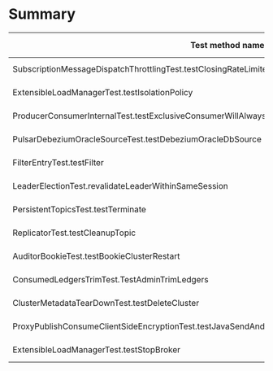 # Summary

Test method name | Failures | Report | Search issues | Create issue | Fixed by |
---------------- | -------- | ------ | ------------- | ------------ | -------- |
SubscriptionMessageDispatchThrottlingTest.testClosingRateLimiter | 14 | [Report](./org.apache.pulsar.client.api.SubscriptionMessageDispatchThrottlingTest.testClosingRateLimiter.md) | [Issues](https://github.com/apache/pulsar/issues?q=SubscriptionMessageDispatchThrottlingTest%20testClosingRateLimiter) | [Create issue](https://github.com/apache/pulsar/issues/new?labels=flaky-tests&title=Flaky-test%3A+SubscriptionMessageDispatchThrottlingTest.testClosingRateLimiter&body=%0A%23%23%23+Search+before+asking%0A%0A-+%5BX%5D+I+searched+in+the+%5Bissues%5D%28https%3A%2F%2Fgithub.com%2Fapache%2Fpulsar%2Fissues%29+and+found+nothing+similar.%0A%0A%23%23%23+Example+failures%0A%0A-+%5B2023-12-19T10%3A10%3A36.5553748Z%5D%28https%3A%2F%2Fgithub.com%2Fapache%2Fpulsar%2Factions%2Fruns%2F7260037848%2Fjob%2F19778389165%23step%3A9%3A2136%29+%0A-+%5B2023-12-19T02%3A45%3A20.5987624Z%5D%28https%3A%2F%2Fgithub.com%2Fapache%2Fpulsar%2Factions%2Fruns%2F7256136429%2Fjob%2F19768921461%23step%3A9%3A2156%29+%0A-+%5B2023-12-19T01%3A54%3A41.3154188Z%5D%28https%3A%2F%2Fgithub.com%2Fapache%2Fpulsar%2Factions%2Fruns%2F7256136429%2Fjob%2F19767950443%23step%3A9%3A2156%29+%0A-+%5B2023-12-16T01%3A15%3A26.6337412Z%5D%28https%3A%2F%2Fgithub.com%2Fapache%2Fpulsar%2Factions%2Fruns%2F7228625553%2Fjob%2F19698366511%23step%3A9%3A2156%29+%0A-+%5B2023-12-15T21%3A14%3A07.4836451Z%5D%28https%3A%2F%2Fgithub.com%2Fapache%2Fpulsar%2Factions%2Fruns%2F7226901833%2Fjob%2F19693496943%23step%3A9%3A2156%29+%0A-+%5B2023-12-15T17%3A30%3A59.8108024Z%5D%28https%3A%2F%2Fgithub.com%2Fapache%2Fpulsar%2Factions%2Fruns%2F7224935869%2Fjob%2F19687324900%23step%3A9%3A2136%29+%0A-+%5B2023-12-15T15%3A45%3A27.2523005Z%5D%28https%3A%2F%2Fgithub.com%2Fapache%2Fpulsar%2Factions%2Fruns%2F7223874220%2Fjob%2F19683931505%23step%3A9%3A2156%29+%0A-+%5B2023-12-15T13%3A48%3A16.8438658Z%5D%28https%3A%2F%2Fgithub.com%2Fapache%2Fpulsar%2Factions%2Fruns%2F7222621310%2Fjob%2F19679957215%23step%3A9%3A2156%29+%0A-+%5B2023-12-15T09%3A33%3A16.6006275Z%5D%28https%3A%2F%2Fgithub.com%2Fapache%2Fpulsar%2Factions%2Fruns%2F7218696838%2Fjob%2F19672341850%23step%3A9%3A2156%29+%0A-+%5B2023-12-15T08%3A46%3A43.5493653Z%5D%28https%3A%2F%2Fgithub.com%2Fapache%2Fpulsar%2Factions%2Fruns%2F7218696838%2Fjob%2F19671080063%23step%3A9%3A2156%29+%0A-+%5B2023-12-15T07%3A56%3A12.6051746Z%5D%28https%3A%2F%2Fgithub.com%2Fapache%2Fpulsar%2Factions%2Fruns%2F7218696838%2Fjob%2F19669934680%23step%3A9%3A2136%29+%0A-+%5B2023-12-15T07%3A21%3A18.9087904Z%5D%28https%3A%2F%2Fgithub.com%2Fapache%2Fpulsar%2Factions%2Fruns%2F7218696838%2Fjob%2F19669215985%23step%3A9%3A2156%29+%0A-+%5B2023-12-15T06%3A42%3A23.4989188Z%5D%28https%3A%2F%2Fgithub.com%2Fapache%2Fpulsar%2Factions%2Fruns%2F7218696838%2Fjob%2F19668494724%23step%3A9%3A2156%29+%0A-+%5B2023-12-15T01%3A19%3A44.0993780Z%5D%28https%3A%2F%2Fgithub.com%2Fapache%2Fpulsar%2Factions%2Fruns%2F7216412752%2Fjob%2F19662753526%23step%3A9%3A2156%29+%0A%0A%0A%23%23%23+Exception+stacktrace%0A%0A%60%60%60%0Ajava.lang.AssertionError%3A+expected+%5B-1%5D+but+found+%5B10%5D%0A%09at+org.testng.Assert.fail%28Assert.java%3A110%29%0A%09at+org.testng.Assert.failNotEquals%28Assert.java%3A1577%29%0A%09at+org.testng.Assert.assertEqualsImpl%28Assert.java%3A149%29%0A%09at+org.testng.Assert.assertEquals%28Assert.java%3A131%29%0A%09at+org.testng.Assert.assertEquals%28Assert.java%3A979%29%0A%09at+org.testng.Assert.assertEquals%28Assert.java%3A955%29%0A%09at+org.testng.Assert.assertEquals%28Assert.java%3A989%29%0A%09at+org.apache.pulsar.client.api.SubscriptionMessageDispatchThrottlingTest.testClosingRateLimiter%28SubscriptionMessageDispatchThrottlingTest.java%3A915%29%0A%09at+java.base%2Fjdk.internal.reflect.NativeMethodAccessorImpl.invoke0%28Native+Method%29%0A%09at+java.base%2Fjdk.internal.reflect.NativeMethodAccessorImpl.invoke%28NativeMethodAccessorImpl.java%3A77%29%0A%09at+java.base%2Fjdk.internal.reflect.DelegatingMethodAccessorImpl.invoke%28DelegatingMethodAccessorImpl.java%3A43%29%0A%09at+java.base%2Fjava.lang.reflect.Method.invoke%28Method.java%3A568%29%0A%09at+org.testng.internal.invokers.MethodInvocationHelper.invokeMethod%28MethodInvocationHelper.java%3A139%29%0A%09at+org.testng.internal.invokers.InvokeMethodRunnable.runOne%28InvokeMethodRunnable.java%3A47%29%0A%09at+org.testng.internal.invokers.InvokeMethodRunnable.call%28InvokeMethodRunnable.java%3A76%29%0A%09at+org.testng.internal.invokers.InvokeMethodRunnable.call%28InvokeMethodRunnable.java%3A11%29%0A%09at+java.base%2Fjava.util.concurrent.FutureTask.run%28FutureTask.java%3A264%29%0A%09at+java.base%2Fjava.util.concurrent.ThreadPoolExecutor.runWorker%28ThreadPoolExecutor.java%3A1136%29%0A%09at+java.base%2Fjava.util.concurrent.ThreadPoolExecutor%24Worker.run%28ThreadPoolExecutor.java%3A635%29%0A%09at+java.base%2Fjava.lang.Thread.run%28Thread.java%3A840%29%0A%0A%60%60%60%0A%0A%0A%23%23%23+Are+you+willing+to+submit+a+PR%3F%0A%0A-+%5B+%5D+I%27m+willing+to+submit+a+PR%21%0A) | |
ExtensibleLoadManagerTest.testIsolationPolicy | 9 | [Report](./org.apache.pulsar.tests.integration.loadbalance.ExtensibleLoadManagerTest.testIsolationPolicy.md) | [Issues](https://github.com/apache/pulsar/issues?q=ExtensibleLoadManagerTest%20testIsolationPolicy) | [Create issue](https://github.com/apache/pulsar/issues/new?labels=flaky-tests&title=Flaky-test%3A+ExtensibleLoadManagerTest.testIsolationPolicy&body=%0A%23%23%23+Search+before+asking%0A%0A-+%5BX%5D+I+searched+in+the+%5Bissues%5D%28https%3A%2F%2Fgithub.com%2Fapache%2Fpulsar%2Fissues%29+and+found+nothing+similar.%0A%0A%23%23%23+Example+failures%0A%0A-+%5B2023-12-19T12%3A54%3A13.0086922Z%5D%28https%3A%2F%2Fgithub.com%2Fapache%2Fpulsar%2Factions%2Fruns%2F7260963469%2Fjob%2F19784220263%23step%3A12%3A40658%29+%0A-+%5B2023-12-19T11%3A37%3A37.1906871Z%5D%28https%3A%2F%2Fgithub.com%2Fapache%2Fpulsar%2Factions%2Fruns%2F7260963469%2Fjob%2F19781776490%23step%3A12%3A25772%29+%0A-+%5B2023-12-19T03%3A43%3A45.0148384Z%5D%28https%3A%2F%2Fgithub.com%2Fapache%2Fpulsar%2Factions%2Fruns%2F7256136432%2Fjob%2F19770138540%23step%3A12%3A34921%29+%0A-+%5B2023-12-19T01%3A59%3A03.6077173Z%5D%28https%3A%2F%2Fgithub.com%2Fapache%2Fpulsar%2Factions%2Fruns%2F7256136432%2Fjob%2F19768253535%23step%3A12%3A27303%29+%0A-+%5B2023-12-18T00%3A45%3A17.3660429Z%5D%28https%3A%2F%2Fgithub.com%2Fapache%2Fpulsar%2Factions%2Fruns%2F7228625557%2Fjob%2F19726928565%23step%3A12%3A26080%29+%0A-+%5B2023-12-17T03%3A17%3A41.3684741Z%5D%28https%3A%2F%2Fgithub.com%2Fapache%2Fpulsar%2Factions%2Fruns%2F7228625557%2Fjob%2F19714020084%23step%3A12%3A30556%29+%0A-+%5B2023-12-16T01%3A21%3A13.4187789Z%5D%28https%3A%2F%2Fgithub.com%2Fapache%2Fpulsar%2Factions%2Fruns%2F7228625557%2Fjob%2F19698674790%23step%3A12%3A31352%29+%0A-+%5B2023-12-15T17%3A37%3A02.9911952Z%5D%28https%3A%2F%2Fgithub.com%2Fapache%2Fpulsar%2Factions%2Fruns%2F7224935871%2Fjob%2F19687908920%23step%3A12%3A39041%29+%0A%0A%0A%23%23%23+Exception+stacktrace%0A%0A%60%60%60%0Ajava.lang.AssertionError%3A%0A%0AExpecting+actual%3A%0A++%22%0A+---+An+unexpected+error+occurred+in+the+server+---%0A%0AMessage%3A+Failed+to+lookup+broker%3Apulsar-broker-1%3A8080+for+bundle%3Amy-tenant%2Fmy-isolation-policy-anti-affinity-enabled%2F0x40000000_0x80000000%2C+the+broker+has+not+been+registered.%0A%0AStacktrace%3A%0A%0Ajava.lang.IllegalStateException%3A+Failed+to+lookup+broker%3Apulsar-broker-1%3A8080+for+bundle%3Amy-tenant%2Fmy-isolation-policy-anti-affinity-enabled%2F0x40000000_0x80000000%2C+the+broker+has+not+been+registered.%0A%09at+org.apache.pulsar.broker.loadbalance.extensions.ExtensibleLoadManagerImpl.lambda%24getBrokerLookupData%2412%28ExtensibleLoadManagerImpl.java%3A529%29%0A%09at+java.base%2Fjava.util.concurrent.CompletableFuture%24UniCompose.tryFire%28CompletableFuture.java%3A1150%29%0A%09at+java.base%2Fjava.util.concurrent.CompletableFuture.postComplete%28CompletableFuture.java%3A510%29%0A%09at+java.base%2Fjava.util.concurrent.CompletableFuture.complete%28CompletableFuture.java%3A2147%29%0A%09at+org.apache.pulsar.metadata.impl.ZKMetadataStore.handleGetResult%28ZKMetadataStore.java%3A269%29%0A%09at+org.apache.pulsar.metadata.impl.ZKMetadataStore.lambda%24batchOperation%245%28ZKMetadataStore.java%3A219%29%0A%09at+java.base%2Fjava.util.concurrent.Executors%24RunnableAdapter.call%28Executors.java%3A539%29%0A%09at+java.base%2Fjava.util.concurrent.FutureTask.run%28FutureTask.java%3A264%29%0A%09at+java.base%2Fjava.util.concurrent.ScheduledThreadPoolExecutor%24ScheduledFutureTask.run%28ScheduledThreadPoolExecutor.java%3A304%29%0A%09at+java.base%2Fjava.util.concurrent.ThreadPoolExecutor.runWorker%28ThreadPoolExecutor.java%3A1136%29%0A%09at+java.base%2Fjava.util.concurrent.ThreadPoolExecutor%24Worker.run%28ThreadPoolExecutor.java%3A635%29%0A%09at+io.netty.util.concurrent.FastThreadLocalRunnable.run%28FastThreadLocalRunnable.java%3A30%29%0A%09at+java.base%2Fjava.lang.Thread.run%28Thread.java%3A840%29%0A%22%0Ato+contain+at+least+one+of+the+following+elements%3A%0A%60%60%60%0A%0A%0A%23%23%23+Are+you+willing+to+submit+a+PR%3F%0A%0A-+%5B+%5D+I%27m+willing+to+submit+a+PR%21%0A) | |
ProducerConsumerInternalTest.testExclusiveConsumerWillAlwaysRetryEvenIfReceivedConsumerBusyError | 2 | [Report](./org.apache.pulsar.client.impl.ProducerConsumerInternalTest.testExclusiveConsumerWillAlwaysRetryEvenIfReceivedConsumerBusyError.md) | [Issues](https://github.com/apache/pulsar/issues?q=ProducerConsumerInternalTest%20testExclusiveConsumerWillAlwaysRetryEvenIfReceivedConsumerBusyError) | [Create issue](https://github.com/apache/pulsar/issues/new?labels=flaky-tests&title=Flaky-test%3A+ProducerConsumerInternalTest.testExclusiveConsumerWillAlwaysRetryEvenIfReceivedConsumerBusyError&body=%0A%23%23%23+Search+before+asking%0A%0A-+%5BX%5D+I+searched+in+the+%5Bissues%5D%28https%3A%2F%2Fgithub.com%2Fapache%2Fpulsar%2Fissues%29+and+found+nothing+similar.%0A%0A%23%23%23+Example+failures%0A%0A-+%5B2023-12-16T01%3A12%3A13.3189806Z%5D%28https%3A%2F%2Fgithub.com%2Fapache%2Fpulsar%2Factions%2Fruns%2F7228625557%2Fjob%2F19698527606%23step%3A11%3A1555%29+%0A-+%5B2023-12-14T23%3A29%3A50.5697763Z%5D%28https%3A%2F%2Fgithub.com%2Fapache%2Fpulsar%2Factions%2Fruns%2F7215614268%2Fjob%2F19660565714%23step%3A11%3A1552%29+%0A%0A%0A%23%23%23+Exception+stacktrace%0A%0A%60%60%60%0Aorg.awaitility.core.ConditionTimeoutException%3A+Assertion+condition+defined+as+a+org.apache.pulsar.client.impl.ProducerConsumerInternalTest+expected+%5BReady%5D+but+found+%5BConnecting%5D+within+10+seconds.%0A%09at+org.awaitility.core.ConditionAwaiter.await%28ConditionAwaiter.java%3A167%29%0A%09at+org.awaitility.core.AssertionCondition.await%28AssertionCondition.java%3A119%29%0A%09at+org.awaitility.core.AssertionCondition.await%28AssertionCondition.java%3A31%29%0A%09at+org.awaitility.core.ConditionFactory.until%28ConditionFactory.java%3A985%29%0A%09at+org.awaitility.core.ConditionFactory.untilAsserted%28ConditionFactory.java%3A769%29%0A%09at+org.apache.pulsar.client.impl.ProducerConsumerInternalTest.testExclusiveConsumerWillAlwaysRetryEvenIfReceivedConsumerBusyError%28ProducerConsumerInternalTest.java%3A139%29%0A%09at+java.base%2Fjdk.internal.reflect.NativeMethodAccessorImpl.invoke0%28Native+Method%29%0A%09at+java.base%2Fjdk.internal.reflect.NativeMethodAccessorImpl.invoke%28NativeMethodAccessorImpl.java%3A77%29%0A%09at+java.base%2Fjdk.internal.reflect.DelegatingMethodAccessorImpl.invoke%28DelegatingMethodAccessorImpl.java%3A43%29%0A%09at+java.base%2Fjava.lang.reflect.Method.invoke%28Method.java%3A568%29%0A%09at+org.testng.internal.invokers.MethodInvocationHelper.invokeMethod%28MethodInvocationHelper.java%3A139%29%0A%09at+org.testng.internal.invokers.InvokeMethodRunnable.runOne%28InvokeMethodRunnable.java%3A47%29%0A%09at+org.testng.internal.invokers.InvokeMethodRunnable.call%28InvokeMethodRunnable.java%3A76%29%0A%09at+org.testng.internal.invokers.InvokeMethodRunnable.call%28InvokeMethodRunnable.java%3A11%29%0A%09at+java.base%2Fjava.util.concurrent.FutureTask.run%28FutureTask.java%3A264%29%0A%09at+java.base%2Fjava.util.concurrent.ThreadPoolExecutor.runWorker%28ThreadPoolExecutor.java%3A1136%29%0A%09at+java.base%2Fjava.util.concurrent.ThreadPoolExecutor%24Worker.run%28ThreadPoolExecutor.java%3A635%29%0A%09at+java.base%2Fjava.lang.Thread.run%28Thread.java%3A840%29%0ACaused+by%3A+java.lang.AssertionError%3A+expected+%5BReady%5D+but+found+%5BConnecting%5D%0A%09at+org.testng.Assert.fail%28Assert.java%3A110%29%0A%09at+org.testng.Assert.failNotEquals%28Assert.java%3A1577%29%0A%09at+org.testng.Assert.assertEqualsImpl%28Assert.java%3A149%29%0A%09at+org.testng.Assert.assertEquals%28Assert.java%3A131%29%0A%09at+org.testng.Assert.assertEquals%28Assert.java%3A643%29%0A%09at+org.apache.pulsar.client.impl.ProducerConsumerInternalTest.lambda%24testExclusiveConsumerWillAlwaysRetryEvenIfReceivedConsumerBusyError%244%28ProducerConsumerInternalTest.java%3A140%29%0A%09at+org.awaitility.core.AssertionCondition.lambda%24new%240%28AssertionCondition.java%3A53%29%0A%09at+org.awaitility.core.ConditionAwaiter%24ConditionPoller.call%28ConditionAwaiter.java%3A248%29%0A%09at+org.awaitility.core.ConditionAwaiter%24ConditionPoller.call%28ConditionAwaiter.java%3A235%29%0A%09...+4+more%0A%0A%60%60%60%0A%0A%0A%23%23%23+Are+you+willing+to+submit+a+PR%3F%0A%0A-+%5B+%5D+I%27m+willing+to+submit+a+PR%21%0A) | |
PulsarDebeziumOracleSourceTest.testDebeziumOracleDbSource | 2 | [Report](./org.apache.pulsar.tests.integration.io.sources.debezium.PulsarDebeziumOracleSourceTest.testDebeziumOracleDbSource.md) | [Issues](https://github.com/apache/pulsar/issues?q=PulsarDebeziumOracleSourceTest%20testDebeziumOracleDbSource) | [Create issue](https://github.com/apache/pulsar/issues/new?labels=flaky-tests&title=Flaky-test%3A+PulsarDebeziumOracleSourceTest.testDebeziumOracleDbSource&body=%0A%23%23%23+Search+before+asking%0A%0A-+%5BX%5D+I+searched+in+the+%5Bissues%5D%28https%3A%2F%2Fgithub.com%2Fapache%2Fpulsar%2Fissues%29+and+found+nothing+similar.%0A%0A%23%23%23+Example+failures%0A%0A-+%5B2023-12-19T10%3A51%3A15.8849549Z%5D%28https%3A%2F%2Fgithub.com%2Fapache%2Fpulsar%2Factions%2Fruns%2F7260037846%2Fjob%2F19779562163%23step%3A12%3A42905%29+%0A-+%5B2023-12-14T12%3A59%3A32.2960299Z%5D%28https%3A%2F%2Fgithub.com%2Fapache%2Fpulsar%2Factions%2Fruns%2F7208049048%2Fjob%2F19638560033%23step%3A12%3A42969%29+%0A%0A%0A%23%23%23+Exception+stacktrace%0A%0A%60%60%60%0Ajava.lang.IllegalStateException%3A+Oracle+did+not+initialize+properly%0A%09at+org.apache.pulsar.tests.integration.io.sources.debezium.DebeziumOracleDbSourceTester.waitForOracleStatus%28DebeziumOracleDbSourceTester.java%3A185%29%0A%09at+org.apache.pulsar.tests.integration.io.sources.debezium.DebeziumOracleDbSourceTester.prepareSource%28DebeziumOracleDbSourceTester.java%3A155%29%0A%09at+org.apache.pulsar.tests.integration.io.sources.PulsarIOSourceRunner.prepareSource%28PulsarIOSourceRunner.java%3A117%29%0A%09at+org.apache.pulsar.tests.integration.io.sources.debezium.PulsarIODebeziumSourceRunner.internalTestSource%28PulsarIODebeziumSourceRunner.java%3A75%29%0A%09at+org.apache.pulsar.tests.integration.io.sources.debezium.PulsarIODebeziumSourceRunner.testSource%28PulsarIODebeziumSourceRunner.java%3A66%29%0A%09at+org.apache.pulsar.tests.integration.io.sources.debezium.PulsarDebeziumOracleSourceTest.testDebeziumOracleDbConnect%28PulsarDebeziumOracleSourceTest.java%3A85%29%0A%09at+org.apache.pulsar.tests.integration.io.sources.debezium.PulsarDebeziumOracleSourceTest.testDebeziumOracleDbSource%28PulsarDebeziumOracleSourceTest.java%3A48%29%0A%09at+java.base%2Fjdk.internal.reflect.NativeMethodAccessorImpl.invoke0%28Native+Method%29%0A%09at+java.base%2Fjdk.internal.reflect.NativeMethodAccessorImpl.invoke%28NativeMethodAccessorImpl.java%3A77%29%0A%09at+java.base%2Fjdk.internal.reflect.DelegatingMethodAccessorImpl.invoke%28DelegatingMethodAccessorImpl.java%3A43%29%0A%09at+java.base%2Fjava.lang.reflect.Method.invoke%28Method.java%3A568%29%0A%09at+org.testng.internal.invokers.MethodInvocationHelper.invokeMethod%28MethodInvocationHelper.java%3A139%29%0A%09at+org.testng.internal.invokers.InvokeMethodRunnable.runOne%28InvokeMethodRunnable.java%3A47%29%0A%09at+org.testng.internal.invokers.InvokeMethodRunnable.call%28InvokeMethodRunnable.java%3A76%29%0A%09at+org.testng.internal.invokers.InvokeMethodRunnable.call%28InvokeMethodRunnable.java%3A11%29%0A%09at+java.base%2Fjava.util.concurrent.FutureTask.run%28FutureTask.java%3A264%29%0A%09at+java.base%2Fjava.util.concurrent.ThreadPoolExecutor.runWorker%28ThreadPoolExecutor.java%3A1136%29%0A%09at+java.base%2Fjava.util.concurrent.ThreadPoolExecutor%24Worker.run%28ThreadPoolExecutor.java%3A635%29%0A%09at+java.base%2Fjava.lang.Thread.run%28Thread.java%3A840%29%0A%0A%60%60%60%0A%0A%0A%23%23%23+Are+you+willing+to+submit+a+PR%3F%0A%0A-+%5B+%5D+I%27m+willing+to+submit+a+PR%21%0A) | |
FilterEntryTest.testFilter | 2 | [Report](./org.apache.pulsar.broker.service.plugin.FilterEntryTest.testFilter.md) | [Issues](https://github.com/apache/pulsar/issues?q=FilterEntryTest%20testFilter) | [Create issue](https://github.com/apache/pulsar/issues/new?labels=flaky-tests&title=Flaky-test%3A+FilterEntryTest.testFilter&body=%0A%23%23%23+Search+before+asking%0A%0A-+%5BX%5D+I+searched+in+the+%5Bissues%5D%28https%3A%2F%2Fgithub.com%2Fapache%2Fpulsar%2Fissues%29+and+found+nothing+similar.%0A%0A%23%23%23+Example+failures%0A%0A-+%5B2023-12-14T11%3A22%3A59.8283216Z%5D%28https%3A%2F%2Fgithub.com%2Fapache%2Fpulsar%2Factions%2Fruns%2F7206890255%2Fjob%2F19635765865%23step%3A11%3A1203%29+%0A%0A%0A%23%23%23+Exception+stacktrace%0A%0A%60%60%60%0Ajava.lang.AssertionError%3A+expected%3A%3C10%3E+but+was%3A%3C5%3E%0A%09at+org.testng.AssertJUnit.fail%28AssertJUnit.java%3A65%29%0A%09at+org.testng.AssertJUnit.failNotEquals%28AssertJUnit.java%3A467%29%0A%09at+org.testng.AssertJUnit.assertEquals%28AssertJUnit.java%3A88%29%0A%09at+org.testng.AssertJUnit.assertEquals%28AssertJUnit.java%3A318%29%0A%09at+org.testng.AssertJUnit.assertEquals%28AssertJUnit.java%3A328%29%0A%09at+org.apache.pulsar.broker.service.plugin.FilterEntryTest.testFilter%28FilterEntryTest.java%3A267%29%0A%09at+java.base%2Fjdk.internal.reflect.NativeMethodAccessorImpl.invoke0%28Native+Method%29%0A%09at+java.base%2Fjdk.internal.reflect.NativeMethodAccessorImpl.invoke%28NativeMethodAccessorImpl.java%3A77%29%0A%09at+java.base%2Fjdk.internal.reflect.DelegatingMethodAccessorImpl.invoke%28DelegatingMethodAccessorImpl.java%3A43%29%0A%09at+java.base%2Fjava.lang.reflect.Method.invoke%28Method.java%3A568%29%0A%09at+org.testng.internal.invokers.MethodInvocationHelper.invokeMethod%28MethodInvocationHelper.java%3A139%29%0A%09at+org.testng.internal.invokers.InvokeMethodRunnable.runOne%28InvokeMethodRunnable.java%3A47%29%0A%09at+org.testng.internal.invokers.InvokeMethodRunnable.call%28InvokeMethodRunnable.java%3A76%29%0A%09at+org.testng.internal.invokers.InvokeMethodRunnable.call%28InvokeMethodRunnable.java%3A11%29%0A%09at+java.base%2Fjava.util.concurrent.FutureTask.run%28FutureTask.java%3A264%29%0A%09at+java.base%2Fjava.util.concurrent.ThreadPoolExecutor.runWorker%28ThreadPoolExecutor.java%3A1136%29%0A%09at+java.base%2Fjava.util.concurrent.ThreadPoolExecutor%24Worker.run%28ThreadPoolExecutor.java%3A635%29%0A%09at+java.base%2Fjava.lang.Thread.run%28Thread.java%3A840%29%0A%0A%60%60%60%0A%0A%0A%23%23%23+Are+you+willing+to+submit+a+PR%3F%0A%0A-+%5B+%5D+I%27m+willing+to+submit+a+PR%21%0A) | |
LeaderElectionTest.revalidateLeaderWithinSameSession | 2 | [Report](./org.apache.pulsar.metadata.LeaderElectionTest.revalidateLeaderWithinSameSession.md) | [Issues](https://github.com/apache/pulsar/issues?q=LeaderElectionTest%20revalidateLeaderWithinSameSession) | [Create issue](https://github.com/apache/pulsar/issues/new?labels=flaky-tests&title=Flaky-test%3A+LeaderElectionTest.revalidateLeaderWithinSameSession&body=%0A%23%23%23+Search+before+asking%0A%0A-+%5BX%5D+I+searched+in+the+%5Bissues%5D%28https%3A%2F%2Fgithub.com%2Fapache%2Fpulsar%2Fissues%29+and+found+nothing+similar.%0A%0A%23%23%23+Example+failures%0A%0A-+%5B2023-12-14T23%3A20%3A21.7909638Z%5D%28https%3A%2F%2Fgithub.com%2Fapache%2Fpulsar%2Factions%2Fruns%2F7215614268%2Fjob%2F19660566961%23step%3A11%3A212%29+%0A-+%5B2023-12-13T08%3A09%3A34.8040521Z%5D%28https%3A%2F%2Fgithub.com%2Fapache%2Fpulsar%2Factions%2Fruns%2F7192184824%2Fjob%2F19588482013%23step%3A10%3A272%29+%0A%0A%0A%23%23%23+Exception+stacktrace%0A%0A%60%60%60%0Ajava.lang.AssertionError%3A+expected+%5BOptional%5Btest-2%5D%5D+but+found+%5BOptional.empty%5D%0A%09at+org.testng.Assert.fail%28Assert.java%3A110%29%0A%09at+org.testng.Assert.failNotEquals%28Assert.java%3A1577%29%0A%09at+org.testng.Assert.assertEqualsImpl%28Assert.java%3A149%29%0A%09at+org.testng.Assert.assertEquals%28Assert.java%3A131%29%0A%09at+org.testng.Assert.assertEquals%28Assert.java%3A643%29%0A%09at+org.apache.pulsar.metadata.BaseMetadataStoreTest.lambda%24assertEqualsAndRetry%246%28BaseMetadataStoreTest.java%3A133%29%0A%09at+org.apache.pulsar.metadata.BaseMetadataStoreTest.retryStrategically%28BaseMetadataStoreTest.java%3A141%29%0A%09at+org.apache.pulsar.metadata.BaseMetadataStoreTest.assertEqualsAndRetry%28BaseMetadataStoreTest.java%3A129%29%0A%09at+org.apache.pulsar.metadata.BaseMetadataStoreTest.assertEqualsAndRetry%28BaseMetadataStoreTest.java%3A121%29%0A%09at+org.apache.pulsar.metadata.LeaderElectionTest.revalidateLeaderWithinSameSession%28LeaderElectionTest.java%3A212%29%0A%09at+java.base%2Fjdk.internal.reflect.NativeMethodAccessorImpl.invoke0%28Native+Method%29%0A%09at+java.base%2Fjdk.internal.reflect.NativeMethodAccessorImpl.invoke%28NativeMethodAccessorImpl.java%3A77%29%0A%09at+java.base%2Fjdk.internal.reflect.DelegatingMethodAccessorImpl.invoke%28DelegatingMethodAccessorImpl.java%3A43%29%0A%09at+java.base%2Fjava.lang.reflect.Method.invoke%28Method.java%3A568%29%0A%09at+org.testng.internal.invokers.MethodInvocationHelper.invokeMethod%28MethodInvocationHelper.java%3A139%29%0A%09at+org.testng.internal.invokers.InvokeMethodRunnable.runOne%28InvokeMethodRunnable.java%3A47%29%0A%09at+org.testng.internal.invokers.InvokeMethodRunnable.call%28InvokeMethodRunnable.java%3A76%29%0A%09at+org.testng.internal.invokers.InvokeMethodRunnable.call%28InvokeMethodRunnable.java%3A11%29%0A%09at+java.base%2Fjava.util.concurrent.FutureTask.run%28FutureTask.java%3A264%29%0A%09at+java.base%2Fjava.util.concurrent.ThreadPoolExecutor.runWorker%28ThreadPoolExecutor.java%3A1136%29%0A%09at+java.base%2Fjava.util.concurrent.ThreadPoolExecutor%24Worker.run%28ThreadPoolExecutor.java%3A635%29%0A%09at+java.base%2Fjava.lang.Thread.run%28Thread.java%3A840%29%0A%0A%60%60%60%0A%0A%0A%23%23%23+Are+you+willing+to+submit+a+PR%3F%0A%0A-+%5B+%5D+I%27m+willing+to+submit+a+PR%21%0A) | |
PersistentTopicsTest.testTerminate | 1 | [Report](./org.apache.pulsar.broker.admin.PersistentTopicsTest.testTerminate.md) | [Issues](https://github.com/apache/pulsar/issues?q=PersistentTopicsTest%20testTerminate) | [Create issue](https://github.com/apache/pulsar/issues/new?labels=flaky-tests&title=Flaky-test%3A+PersistentTopicsTest.testTerminate&body=%0A%23%23%23+Search+before+asking%0A%0A-+%5BX%5D+I+searched+in+the+%5Bissues%5D%28https%3A%2F%2Fgithub.com%2Fapache%2Fpulsar%2Fissues%29+and+found+nothing+similar.%0A%0A%23%23%23+Example+failures%0A%0A-+%5B2023-12-15T13%3A50%3A09.8129585Z%5D%28https%3A%2F%2Fgithub.com%2Fapache%2Fpulsar%2Factions%2Fruns%2F7222621311%2Fjob%2F19680223704%23step%3A10%3A1571%29+%0A%0A%0A%23%23%23+Exception+stacktrace%0A%0A%60%60%60%0Aorg.mockito.exceptions.verification.TooManyActualInvocations%3A%0A%0AasyncResponse.resume%28%0A++++%3CCapturing+argument%3A+Response%3E%0A%29%3B%0AWanted+1+time%3A%0A-%3E+at+org.apache.pulsar.broker.admin.PersistentTopicsTest.testTerminate%28PersistentTopicsTest.java%3A435%29%0ABut+was+2+times%3A%0A-%3E+at+org.apache.pulsar.broker.admin.v2.PersistentTopics.lambda%24createNonPartitionedTopic%246%28PersistentTopics.java%3A336%29%0A-%3E+at+org.apache.pulsar.broker.admin.impl.PersistentTopicsBase.lambda%24internalCreateSubscriptionForNonPartitionedTopic%24237%28PersistentTopicsBase.java%3A2385%29%0A%0A%0A%09at+org.apache.pulsar.broker.admin.PersistentTopicsTest.testTerminate%28PersistentTopicsTest.java%3A435%29%0A%09at+java.base%2Fjdk.internal.reflect.NativeMethodAccessorImpl.invoke0%28Native+Method%29%0A%09at+java.base%2Fjdk.internal.reflect.NativeMethodAccessorImpl.invoke%28NativeMethodAccessorImpl.java%3A77%29%0A%09at+java.base%2Fjdk.internal.reflect.DelegatingMethodAccessorImpl.invoke%28DelegatingMethodAccessorImpl.java%3A43%29%0A%09at+java.base%2Fjava.lang.reflect.Method.invoke%28Method.java%3A568%29%0A%09at+org.testng.internal.invokers.MethodInvocationHelper.invokeMethod%28MethodInvocationHelper.java%3A139%29%0A%09at+org.testng.internal.invokers.InvokeMethodRunnable.runOne%28InvokeMethodRunnable.java%3A47%29%0A%09at+org.testng.internal.invokers.InvokeMethodRunnable.call%28InvokeMethodRunnable.java%3A76%29%0A%09at+org.testng.internal.invokers.InvokeMethodRunnable.call%28InvokeMethodRunnable.java%3A11%29%0A%09at+java.base%2Fjava.util.concurrent.FutureTask.run%28FutureTask.java%3A264%29%0A%09at+java.base%2Fjava.util.concurrent.ThreadPoolExecutor.runWorker%28ThreadPoolExecutor.java%3A1136%29%0A%09at+java.base%2Fjava.util.concurrent.ThreadPoolExecutor%24Worker.run%28ThreadPoolExecutor.java%3A635%29%0A%09at+java.base%2Fjava.lang.Thread.run%28Thread.java%3A840%29%0A%0A%60%60%60%0A%0A%0A%23%23%23+Are+you+willing+to+submit+a+PR%3F%0A%0A-+%5B+%5D+I%27m+willing+to+submit+a+PR%21%0A) | |
ReplicatorTest.testCleanupTopic | 1 | [Report](./org.apache.pulsar.broker.service.ReplicatorTest.testCleanupTopic.md) | [Issues](https://github.com/apache/pulsar/issues?q=ReplicatorTest%20testCleanupTopic) | [Create issue](https://github.com/apache/pulsar/issues/new?labels=flaky-tests&title=Flaky-test%3A+ReplicatorTest.testCleanupTopic&body=%0A%23%23%23+Search+before+asking%0A%0A-+%5BX%5D+I+searched+in+the+%5Bissues%5D%28https%3A%2F%2Fgithub.com%2Fapache%2Fpulsar%2Fissues%29+and+found+nothing+similar.%0A%0A%23%23%23+Example+failures%0A%0A-+%5B2023-12-15T21%3A14%3A31.9523051Z%5D%28https%3A%2F%2Fgithub.com%2Fapache%2Fpulsar%2Factions%2Fruns%2F7226901840%2Fjob%2F19693695683%23step%3A11%3A1085%29+%0A%0A%0A%23%23%23+Exception+stacktrace%0A%0A%60%60%60%0Ajava.util.concurrent.TimeoutException%0A%09at+java.base%2Fjava.util.concurrent.CompletableFuture.timedGet%28CompletableFuture.java%3A1960%29%0A%09at+java.base%2Fjava.util.concurrent.CompletableFuture.get%28CompletableFuture.java%3A2095%29%0A%09at+org.apache.pulsar.broker.service.ReplicatorTest.testCleanupTopic%28ReplicatorTest.java%3A1513%29%0A%09at+java.base%2Fjdk.internal.reflect.NativeMethodAccessorImpl.invoke0%28Native+Method%29%0A%09at+java.base%2Fjdk.internal.reflect.NativeMethodAccessorImpl.invoke%28NativeMethodAccessorImpl.java%3A77%29%0A%09at+java.base%2Fjdk.internal.reflect.DelegatingMethodAccessorImpl.invoke%28DelegatingMethodAccessorImpl.java%3A43%29%0A%09at+java.base%2Fjava.lang.reflect.Method.invoke%28Method.java%3A568%29%0A%09at+org.testng.internal.invokers.MethodInvocationHelper.invokeMethod%28MethodInvocationHelper.java%3A139%29%0A%09at+org.testng.internal.invokers.InvokeMethodRunnable.runOne%28InvokeMethodRunnable.java%3A47%29%0A%09at+org.testng.internal.invokers.InvokeMethodRunnable.call%28InvokeMethodRunnable.java%3A76%29%0A%09at+org.testng.internal.invokers.InvokeMethodRunnable.call%28InvokeMethodRunnable.java%3A11%29%0A%09at+java.base%2Fjava.util.concurrent.FutureTask.run%28FutureTask.java%3A264%29%0A%09at+java.base%2Fjava.util.concurrent.ThreadPoolExecutor.runWorker%28ThreadPoolExecutor.java%3A1136%29%0A%09at+java.base%2Fjava.util.concurrent.ThreadPoolExecutor%24Worker.run%28ThreadPoolExecutor.java%3A635%29%0A%09at+java.base%2Fjava.lang.Thread.run%28Thread.java%3A840%29%0A%0A%60%60%60%0A%0A%0A%23%23%23+Are+you+willing+to+submit+a+PR%3F%0A%0A-+%5B+%5D+I%27m+willing+to+submit+a+PR%21%0A) | |
AuditorBookieTest.testBookieClusterRestart | 1 | [Report](./org.apache.bookkeeper.replication.AuditorBookieTest.testBookieClusterRestart.md) | [Issues](https://github.com/apache/pulsar/issues?q=AuditorBookieTest%20testBookieClusterRestart) | [Create issue](https://github.com/apache/pulsar/issues/new?labels=flaky-tests&title=Flaky-test%3A+AuditorBookieTest.testBookieClusterRestart&body=%0A%23%23%23+Search+before+asking%0A%0A-+%5BX%5D+I+searched+in+the+%5Bissues%5D%28https%3A%2F%2Fgithub.com%2Fapache%2Fpulsar%2Fissues%29+and+found+nothing+similar.%0A%0A%23%23%23+Example+failures%0A%0A-+%5B2023-12-19T01%3A45%3A15.4663513Z%5D%28https%3A%2F%2Fgithub.com%2Fapache%2Fpulsar%2Factions%2Fruns%2F7256136432%2Fjob%2F19768119945%23step%3A11%3A275%29+%0A%0A%0A%23%23%23+Exception+stacktrace%0A%0A%60%60%60%0Ajava.lang.AssertionError%3A+Auditor+elector+is+not+running%21%0A%09at+org.testng.AssertJUnit.fail%28AssertJUnit.java%3A65%29%0A%09at+org.testng.AssertJUnit.assertTrue%28AssertJUnit.java%3A23%29%0A%09at+org.apache.bookkeeper.replication.AuditorBookieTest.testBookieClusterRestart%28AuditorBookieTest.java%3A138%29%0A%09at+java.base%2Fjdk.internal.reflect.NativeMethodAccessorImpl.invoke0%28Native+Method%29%0A%09at+java.base%2Fjdk.internal.reflect.NativeMethodAccessorImpl.invoke%28NativeMethodAccessorImpl.java%3A77%29%0A%09at+java.base%2Fjdk.internal.reflect.DelegatingMethodAccessorImpl.invoke%28DelegatingMethodAccessorImpl.java%3A43%29%0A%09at+java.base%2Fjava.lang.reflect.Method.invoke%28Method.java%3A568%29%0A%09at+org.testng.internal.invokers.MethodInvocationHelper.invokeMethod%28MethodInvocationHelper.java%3A139%29%0A%09at+org.testng.internal.invokers.InvokeMethodRunnable.runOne%28InvokeMethodRunnable.java%3A47%29%0A%09at+org.testng.internal.invokers.InvokeMethodRunnable.call%28InvokeMethodRunnable.java%3A76%29%0A%09at+org.testng.internal.invokers.InvokeMethodRunnable.call%28InvokeMethodRunnable.java%3A11%29%0A%09at+java.base%2Fjava.util.concurrent.FutureTask.run%28FutureTask.java%3A264%29%0A%09at+java.base%2Fjava.util.concurrent.ThreadPoolExecutor.runWorker%28ThreadPoolExecutor.java%3A1136%29%0A%09at+java.base%2Fjava.util.concurrent.ThreadPoolExecutor%24Worker.run%28ThreadPoolExecutor.java%3A635%29%0A%09at+java.base%2Fjava.lang.Thread.run%28Thread.java%3A840%29%0A%0A%60%60%60%0A%0A%0A%23%23%23+Are+you+willing+to+submit+a+PR%3F%0A%0A-+%5B+%5D+I%27m+willing+to+submit+a+PR%21%0A) | |
ConsumedLedgersTrimTest.TestAdminTrimLedgers | 1 | [Report](./org.apache.pulsar.broker.service.ConsumedLedgersTrimTest.TestAdminTrimLedgers.md) | [Issues](https://github.com/apache/pulsar/issues?q=ConsumedLedgersTrimTest%20TestAdminTrimLedgers) | [Create issue](https://github.com/apache/pulsar/issues/new?labels=flaky-tests&title=Flaky-test%3A+ConsumedLedgersTrimTest.TestAdminTrimLedgers&body=%0A%23%23%23+Search+before+asking%0A%0A-+%5BX%5D+I+searched+in+the+%5Bissues%5D%28https%3A%2F%2Fgithub.com%2Fapache%2Fpulsar%2Fissues%29+and+found+nothing+similar.%0A%0A%23%23%23+Example+failures%0A%0A-+%5B2023-12-14T09%3A49%3A26.0891372Z%5D%28https%3A%2F%2Fgithub.com%2Fapache%2Fpulsar%2Factions%2Fruns%2F7206890255%2Fjob%2F19632928179%23step%3A11%3A987%29+%0A%0A%0A%23%23%23+Exception+stacktrace%0A%0A%60%60%60%0Aorg.awaitility.core.ConditionTimeoutException%3A+Assertion+condition+defined+as+a+org.apache.pulsar.broker.service.ConsumedLedgersTrimTest+expected+%5B1%5D+but+found+%5B2%5D+within+10+seconds.%0A%09at+org.awaitility.core.ConditionAwaiter.await%28ConditionAwaiter.java%3A167%29%0A%09at+org.awaitility.core.AssertionCondition.await%28AssertionCondition.java%3A119%29%0A%09at+org.awaitility.core.AssertionCondition.await%28AssertionCondition.java%3A31%29%0A%09at+org.awaitility.core.ConditionFactory.until%28ConditionFactory.java%3A985%29%0A%09at+org.awaitility.core.ConditionFactory.untilAsserted%28ConditionFactory.java%3A769%29%0A%09at+org.apache.pulsar.broker.service.ConsumedLedgersTrimTest.TestAdminTrimLedgers%28ConsumedLedgersTrimTest.java%3A233%29%0A%09at+java.base%2Fjdk.internal.reflect.NativeMethodAccessorImpl.invoke0%28Native+Method%29%0A%09at+java.base%2Fjdk.internal.reflect.NativeMethodAccessorImpl.invoke%28NativeMethodAccessorImpl.java%3A77%29%0A%09at+java.base%2Fjdk.internal.reflect.DelegatingMethodAccessorImpl.invoke%28DelegatingMethodAccessorImpl.java%3A43%29%0A%09at+java.base%2Fjava.lang.reflect.Method.invoke%28Method.java%3A568%29%0A%09at+org.testng.internal.invokers.MethodInvocationHelper.invokeMethod%28MethodInvocationHelper.java%3A139%29%0A%09at+org.testng.internal.invokers.InvokeMethodRunnable.runOne%28InvokeMethodRunnable.java%3A47%29%0A%09at+org.testng.internal.invokers.InvokeMethodRunnable.call%28InvokeMethodRunnable.java%3A76%29%0A%09at+org.testng.internal.invokers.InvokeMethodRunnable.call%28InvokeMethodRunnable.java%3A11%29%0A%09at+java.base%2Fjava.util.concurrent.FutureTask.run%28FutureTask.java%3A264%29%0A%09at+java.base%2Fjava.util.concurrent.ThreadPoolExecutor.runWorker%28ThreadPoolExecutor.java%3A1136%29%0A%09at+java.base%2Fjava.util.concurrent.ThreadPoolExecutor%24Worker.run%28ThreadPoolExecutor.java%3A635%29%0A%09at+java.base%2Fjava.lang.Thread.run%28Thread.java%3A840%29%0ACaused+by%3A+java.lang.AssertionError%3A+expected+%5B1%5D+but+found+%5B2%5D%0A%09at+org.testng.Assert.fail%28Assert.java%3A110%29%0A%09at+org.testng.Assert.failNotEquals%28Assert.java%3A1577%29%0A%09at+org.testng.Assert.assertEqualsImpl%28Assert.java%3A149%29%0A%09at+org.testng.Assert.assertEquals%28Assert.java%3A131%29%0A%09at+org.testng.Assert.assertEquals%28Assert.java%3A1418%29%0A%09at+org.testng.Assert.assertEquals%28Assert.java%3A1382%29%0A%09at+org.testng.Assert.assertEquals%28Assert.java%3A1428%29%0A%09at+org.apache.pulsar.broker.service.ConsumedLedgersTrimTest.lambda%24TestAdminTrimLedgers%240%28ConsumedLedgersTrimTest.java%3A234%29%0A%09at+org.awaitility.core.AssertionCondition.lambda%24new%240%28AssertionCondition.java%3A53%29%0A%09at+org.awaitility.core.ConditionAwaiter%24ConditionPoller.call%28ConditionAwaiter.java%3A248%29%0A%09at+org.awaitility.core.ConditionAwaiter%24ConditionPoller.call%28ConditionAwaiter.java%3A235%29%0A%09...+4+more%0A%0A%60%60%60%0A%0A%0A%23%23%23+Are+you+willing+to+submit+a+PR%3F%0A%0A-+%5B+%5D+I%27m+willing+to+submit+a+PR%21%0A) | |
ClusterMetadataTearDownTest.testDeleteCluster | 1 | [Report](./org.apache.pulsar.tests.integration.cli.ClusterMetadataTearDownTest.testDeleteCluster.md) | [Issues](https://github.com/apache/pulsar/issues?q=ClusterMetadataTearDownTest%20testDeleteCluster) | [Create issue](https://github.com/apache/pulsar/issues/new?labels=flaky-tests&title=Flaky-test%3A+ClusterMetadataTearDownTest.testDeleteCluster&body=%0A%23%23%23+Search+before+asking%0A%0A-+%5BX%5D+I+searched+in+the+%5Bissues%5D%28https%3A%2F%2Fgithub.com%2Fapache%2Fpulsar%2Fissues%29+and+found+nothing+similar.%0A%0A%23%23%23+Example+failures%0A%0A-+%5B2023-12-15T01%3A20%3A30.4532848Z%5D%28https%3A%2F%2Fgithub.com%2Fapache%2Fpulsar%2Factions%2Fruns%2F7216412753%2Fjob%2F19663108860%23step%3A12%3A4940%29+%0A%0A%0A%23%23%23+Exception+stacktrace%0A%0A%60%60%60%0Ajava.lang.AssertionError%3A+expected+%5B0%5D+but+found+%5B9%5D%0A%09at+org.testng.Assert.fail%28Assert.java%3A110%29%0A%09at+org.testng.Assert.failNotEquals%28Assert.java%3A1577%29%0A%09at+org.testng.Assert.assertEqualsImpl%28Assert.java%3A149%29%0A%09at+org.testng.Assert.assertEquals%28Assert.java%3A131%29%0A%09at+org.testng.Assert.assertEquals%28Assert.java%3A979%29%0A%09at+org.testng.Assert.assertEquals%28Assert.java%3A955%29%0A%09at+org.testng.Assert.assertEquals%28Assert.java%3A989%29%0A%09at+org.apache.pulsar.tests.integration.cli.ClusterMetadataTearDownTest.testDeleteCluster%28ClusterMetadataTearDownTest.java%3A199%29%0A%09at+java.base%2Fjdk.internal.reflect.NativeMethodAccessorImpl.invoke0%28Native+Method%29%0A%09at+java.base%2Fjdk.internal.reflect.NativeMethodAccessorImpl.invoke%28NativeMethodAccessorImpl.java%3A77%29%0A%09at+java.base%2Fjdk.internal.reflect.DelegatingMethodAccessorImpl.invoke%28DelegatingMethodAccessorImpl.java%3A43%29%0A%09at+java.base%2Fjava.lang.reflect.Method.invoke%28Method.java%3A568%29%0A%09at+org.testng.internal.invokers.MethodInvocationHelper.invokeMethod%28MethodInvocationHelper.java%3A139%29%0A%09at+org.testng.internal.invokers.InvokeMethodRunnable.runOne%28InvokeMethodRunnable.java%3A47%29%0A%09at+org.testng.internal.invokers.InvokeMethodRunnable.call%28InvokeMethodRunnable.java%3A76%29%0A%09at+org.testng.internal.invokers.InvokeMethodRunnable.call%28InvokeMethodRunnable.java%3A11%29%0A%09at+java.base%2Fjava.util.concurrent.FutureTask.run%28FutureTask.java%3A264%29%0A%09at+java.base%2Fjava.util.concurrent.ThreadPoolExecutor.runWorker%28ThreadPoolExecutor.java%3A1136%29%0A%09at+java.base%2Fjava.util.concurrent.ThreadPoolExecutor%24Worker.run%28ThreadPoolExecutor.java%3A635%29%0A%09at+java.base%2Fjava.lang.Thread.run%28Thread.java%3A840%29%0A%0A%60%60%60%0A%0A%0A%23%23%23+Are+you+willing+to+submit+a+PR%3F%0A%0A-+%5B+%5D+I%27m+willing+to+submit+a+PR%21%0A) | |
ProxyPublishConsumeClientSideEncryptionTest.testJavaSendAndWssConsumeWithEncryptionAndCompression | 1 | [Report](./org.apache.pulsar.websocket.proxy.ProxyPublishConsumeClientSideEncryptionTest.testJavaSendAndWssConsumeWithEncryptionAndCompression.md) | [Issues](https://github.com/apache/pulsar/issues?q=ProxyPublishConsumeClientSideEncryptionTest%20testJavaSendAndWssConsumeWithEncryptionAndCompression) | [Create issue](https://github.com/apache/pulsar/issues/new?labels=flaky-tests&title=Flaky-test%3A+ProxyPublishConsumeClientSideEncryptionTest.testJavaSendAndWssConsumeWithEncryptionAndCompression&body=%0A%23%23%23+Search+before+asking%0A%0A-+%5BX%5D+I+searched+in+the+%5Bissues%5D%28https%3A%2F%2Fgithub.com%2Fapache%2Fpulsar%2Fissues%29+and+found+nothing+similar.%0A%0A%23%23%23+Example+failures%0A%0A-+%5B2023-12-19T10%3A08%3A09.7151077Z%5D%28https%3A%2F%2Fgithub.com%2Fapache%2Fpulsar%2Factions%2Fruns%2F7260037846%2Fjob%2F19778697837%23step%3A11%3A1518%29+%0A%0A%0A%23%23%23+Exception+stacktrace%0A%0A%60%60%60%0Aorg.apache.pulsar.client.admin.PulsarAdminException%24PreconditionFailedException%3A+Topic+has+1+connected+producers%2Fconsumers%0A%09at+org.apache.pulsar.client.admin.PulsarAdminException.wrap%28PulsarAdminException.java%3A252%29%0A%09at+org.apache.pulsar.client.admin.internal.BaseResource.sync%28BaseResource.java%3A352%29%0A%09at+org.apache.pulsar.client.admin.internal.TopicsImpl.delete%28TopicsImpl.java%3A482%29%0A%09at+org.apache.pulsar.client.admin.Topics.delete%28Topics.java%3A892%29%0A%09at+org.apache.pulsar.client.admin.internal.TopicsImpl.delete%28TopicsImpl.java%3A472%29%0A%09at+org.apache.pulsar.websocket.proxy.ProxyPublishConsumeClientSideEncryptionTest.testJavaSendAndWssConsumeWithEncryptionAndCompression%28ProxyPublishConsumeClientSideEncryptionTest.java%3A272%29%0A%09at+java.base%2Fjdk.internal.reflect.NativeMethodAccessorImpl.invoke0%28Native+Method%29%0A%09at+java.base%2Fjdk.internal.reflect.NativeMethodAccessorImpl.invoke%28NativeMethodAccessorImpl.java%3A77%29%0A%09at+java.base%2Fjdk.internal.reflect.DelegatingMethodAccessorImpl.invoke%28DelegatingMethodAccessorImpl.java%3A43%29%0A%09at+java.base%2Fjava.lang.reflect.Method.invoke%28Method.java%3A568%29%0A%09at+org.testng.internal.invokers.MethodInvocationHelper.invokeMethod%28MethodInvocationHelper.java%3A139%29%0A%09at+org.testng.internal.invokers.InvokeMethodRunnable.runOne%28InvokeMethodRunnable.java%3A47%29%0A%09at+org.testng.internal.invokers.InvokeMethodRunnable.call%28InvokeMethodRunnable.java%3A76%29%0A%09at+org.testng.internal.invokers.InvokeMethodRunnable.call%28InvokeMethodRunnable.java%3A11%29%0A%09at+java.base%2Fjava.util.concurrent.FutureTask.run%28FutureTask.java%3A264%29%0A%09at+java.base%2Fjava.util.concurrent.ThreadPoolExecutor.runWorker%28ThreadPoolExecutor.java%3A1136%29%0A%09at+java.base%2Fjava.util.concurrent.ThreadPoolExecutor%24Worker.run%28ThreadPoolExecutor.java%3A635%29%0A%09at+java.base%2Fjava.lang.Thread.run%28Thread.java%3A840%29%0A%09Suppressed%3A+org.apache.pulsar.client.admin.PulsarAdminException%24PreconditionFailedException%3A+Topic+has+1+connected+producers%2Fconsumers%0A%09%09at+org.apache.pulsar.client.admin.internal.BaseResource.getApiException%28BaseResource.java%3A289%29%0A%09%09at+org.apache.pulsar.client.admin.internal.BaseResource%244.failed%28BaseResource.java%3A237%29%0A%09%09at+org.glassfish.jersey.client.JerseyInvocation%241.failed%28JerseyInvocation.java%3A882%29%0A%09%09at+org.glassfish.jersey.client.JerseyInvocation%241.completed%28JerseyInvocation.java%3A863%29%0A%09%09at+org.glassfish.jersey.client.ClientRuntime.processResponse%28ClientRuntime.java%3A229%29%0A%09%09at+org.glassfish.jersey.client.ClientRuntime.access%24200%28ClientRuntime.java%3A62%29%0A%09%09at+org.glassfish.jersey.client.ClientRuntime%242.lambda%24response%240%28ClientRuntime.java%3A173%29%0A%09%09at+org.glassfish.jersey.internal.Errors%241.call%28Errors.java%3A248%29%0A%09%09at+org.glassfish.jersey.internal.Errors%241.call%28Errors.java%3A244%29%0A%09%09at+org.glassfish.jersey.internal.Errors.process%28Errors.java%3A292%29%0A%09%09at+org.glassfish.jersey.internal.Errors.process%28Errors.java%3A274%29%0A%09%09at+org.glassfish.jersey.internal.Errors.process%28Errors.java%3A244%29%0A%09%09at+org.glassfish.jersey.process.internal.RequestScope.runInScope%28RequestScope.java%3A288%29%0A%09%09at+org.glassfish.jersey.client.ClientRuntime%242.response%28ClientRuntime.java%3A173%29%0A%09%09at+org.apache.pulsar.client.admin.internal.http.AsyncHttpConnector.lambda%24apply%241%28AsyncHttpConnector.java%3A254%29%0A%09%09at+java.base%2Fjava.util.concurrent.CompletableFuture.uniWhenComplete%28CompletableFuture.java%3A863%29%0A%09%09at+java.base%2Fjava.util.concurrent.CompletableFuture%24UniWhenComplete.tryFire%28CompletableFuture.java%3A841%29%0A%09%09at+java.base%2Fjava.util.concurrent.CompletableFuture.postComplete%28CompletableFuture.java%3A510%29%0A%09%09at+java.base%2Fjava.util.concurrent.CompletableFuture.complete%28CompletableFuture.java%3A2147%29%0A%09%09at+org.apache.pulsar.client.admin.internal.http.AsyncHttpConnector.lambda%24retryOperation%244%28AsyncHttpConnector.java%3A296%29%0A%09%09at+java.base%2Fjava.util.concurrent.CompletableFuture.uniWhenComplete%28CompletableFuture.java%3A863%29%0A%09%09at+java.base%2Fjava.util.concurrent.CompletableFuture%24UniWhenComplete.tryFire%28CompletableFuture.java%3A841%29%0A%09%09at+java.base%2Fjava.util.concurrent.CompletableFuture.postComplete%28CompletableFuture.java%3A510%29%0A%09%09at+java.base%2Fjava.util.concurrent.CompletableFuture.complete%28CompletableFuture.java%3A2147%29%0A%09%09at+org.asynchttpclient.netty.NettyResponseFuture.loadContent%28NettyResponseFuture.java%3A222%29%0A%09%09at+org.asynchttpclient.netty.NettyResponseFuture.done%28NettyResponseFuture.java%3A257%29%0A%09%09at+org.asynchttpclient.netty.handler.AsyncHttpClientHandler.finishUpdate%28AsyncHttpClientHandler.java%3A241%29%0A%09%09at+org.asynchttpclient.netty.handler.HttpHandler.handleChunk%28HttpHandler.java%3A114%29%0A%09%09at+org.asynchttpclient.netty.handler.HttpHandler.handleRead%28HttpHandler.java%3A143%29%0A%09%09at+org.asynchttpclient.netty.handler.AsyncHttpClientHandler.channelRead%28AsyncHttpClientHandler.java%3A78%29%0A%09%09at+io.netty.channel.AbstractChannelHandlerContext.invokeChannelRead%28AbstractChannelHandlerContext.java%3A444%29%0A%09%09at+io.netty.channel.AbstractChannelHandlerContext.invokeChannelRead%28AbstractChannelHandlerContext.java%3A420%29%0A%09%09at+io.netty.channel.AbstractChannelHandlerContext.fireChannelRead%28AbstractChannelHandlerContext.java%3A412%29%0A%09%09at+io.netty.handler.codec.MessageToMessageDecoder.channelRead%28MessageToMessageDecoder.java%3A103%29%0A%09%09at+io.netty.channel.AbstractChannelHandlerContext.invokeChannelRead%28AbstractChannelHandlerContext.java%3A444%29%0A%09%09at+io.netty.channel.AbstractChannelHandlerContext.invokeChannelRead%28AbstractChannelHandlerContext.java%3A420%29%0A%09%09at+io.netty.channel.AbstractChannelHandlerContext.fireChannelRead%28AbstractChannelHandlerContext.java%3A412%29%0A%09%09at+io.netty.channel.CombinedChannelDuplexHandler%24DelegatingChannelHandlerContext.fireChannelRead%28CombinedChannelDuplexHandler.java%3A436%29%0A%09%09at+io.netty.handler.codec.ByteToMessageDecoder.fireChannelRead%28ByteToMessageDecoder.java%3A346%29%0A%09%09at+io.netty.handler.codec.ByteToMessageDecoder.channelRead%28ByteToMessageDecoder.java%3A318%29%0A%09%09at+io.netty.channel.CombinedChannelDuplexHandler.channelRead%28CombinedChannelDuplexHandler.java%3A251%29%0A%09%09at+io.netty.channel.AbstractChannelHandlerContext.invokeChannelRead%28AbstractChannelHandlerContext.java%3A442%29%0A%09%09at+io.netty.channel.AbstractChannelHandlerContext.invokeChannelRead%28AbstractChannelHandlerContext.java%3A420%29%0A%09%09at+io.netty.channel.AbstractChannelHandlerContext.fireChannelRead%28AbstractChannelHandlerContext.java%3A412%29%0A%09%09at+io.netty.channel.DefaultChannelPipeline%24HeadContext.channelRead%28DefaultChannelPipeline.java%3A1410%29%0A%09%09at+io.netty.channel.AbstractChannelHandlerContext.invokeChannelRead%28AbstractChannelHandlerContext.java%3A440%29%0A%09%09at+io.netty.channel.AbstractChannelHandlerContext.invokeChannelRead%28AbstractChannelHandlerContext.java%3A420%29%0A%09%09at+io.netty.channel.DefaultChannelPipeline.fireChannelRead%28DefaultChannelPipeline.java%3A919%29%0A%09%09at+io.netty.channel.nio.AbstractNioByteChannel%24NioByteUnsafe.read%28AbstractNioByteChannel.java%3A166%29%0A%09%09at+io.netty.channel.nio.NioEventLoop.processSelectedKey%28NioEventLoop.java%3A788%29%0A%09%09at+i) | |
ExtensibleLoadManagerTest.testStopBroker | 1 | [Report](./org.apache.pulsar.tests.integration.loadbalance.ExtensibleLoadManagerTest.testStopBroker.md) | [Issues](https://github.com/apache/pulsar/issues?q=ExtensibleLoadManagerTest%20testStopBroker) | [Create issue](https://github.com/apache/pulsar/issues/new?labels=flaky-tests&title=Flaky-test%3A+ExtensibleLoadManagerTest.testStopBroker&body=%0A%23%23%23+Search+before+asking%0A%0A-+%5BX%5D+I+searched+in+the+%5Bissues%5D%28https%3A%2F%2Fgithub.com%2Fapache%2Fpulsar%2Fissues%29+and+found+nothing+similar.%0A%0A%23%23%23+Example+failures%0A%0A-+%5B2023-12-13T08%3A17%3A28.0743369Z%5D%28https%3A%2F%2Fgithub.com%2Fapache%2Fpulsar%2Factions%2Fruns%2F7192184824%2Fjob%2F19588652045%23step%3A12%3A18740%29+%0A%0A%0A%23%23%23+Exception+stacktrace%0A%0A%60%60%60%0Ajava.lang.AssertionError%3A+did+not+expect+%5Bpulsar%3A%2F%2Fpulsar-broker-0%3A6650%5D+but+found+%5Bpulsar%3A%2F%2Fpulsar-broker-0%3A6650%5D%0A%09at+org.testng.Assert.fail%28Assert.java%3A110%29%0A%09at+org.testng.Assert.failEquals%28Assert.java%3A1581%29%0A%09at+org.testng.Assert.assertNotEqualsImpl%28Assert.java%3A156%29%0A%09at+org.testng.Assert.assertNotEquals%28Assert.java%3A2197%29%0A%09at+org.testng.Assert.assertNotEquals%28Assert.java%3A2219%29%0A%09at+org.apache.pulsar.tests.integration.loadbalance.ExtensibleLoadManagerTest.testStopBroker%28ExtensibleLoadManagerTest.java%3A271%29%0A%09at+java.base%2Fjdk.internal.reflect.NativeMethodAccessorImpl.invoke0%28Native+Method%29%0A%09at+java.base%2Fjdk.internal.reflect.NativeMethodAccessorImpl.invoke%28NativeMethodAccessorImpl.java%3A77%29%0A%09at+java.base%2Fjdk.internal.reflect.DelegatingMethodAccessorImpl.invoke%28DelegatingMethodAccessorImpl.java%3A43%29%0A%09at+java.base%2Fjava.lang.reflect.Method.invoke%28Method.java%3A568%29%0A%09at+org.testng.internal.invokers.MethodInvocationHelper.invokeMethod%28MethodInvocationHelper.java%3A139%29%0A%09at+org.testng.internal.invokers.InvokeMethodRunnable.runOne%28InvokeMethodRunnable.java%3A47%29%0A%09at+org.testng.internal.invokers.InvokeMethodRunnable.call%28InvokeMethodRunnable.java%3A76%29%0A%09at+org.testng.internal.invokers.InvokeMethodRunnable.call%28InvokeMethodRunnable.java%3A11%29%0A%09at+java.base%2Fjava.util.concurrent.FutureTask.run%28FutureTask.java%3A264%29%0A%09at+java.base%2Fjava.util.concurrent.ThreadPoolExecutor.runWorker%28ThreadPoolExecutor.java%3A1136%29%0A%09at+java.base%2Fjava.util.concurrent.ThreadPoolExecutor%24Worker.run%28ThreadPoolExecutor.java%3A635%29%0A%09at+java.base%2Fjava.lang.Thread.run%28Thread.java%3A840%29%0A%0A%60%60%60%0A%0A%0A%23%23%23+Are+you+willing+to+submit+a+PR%3F%0A%0A-+%5B+%5D+I%27m+willing+to+submit+a+PR%21%0A) | |
